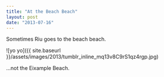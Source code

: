 ```yaml
---
title: "At the Beach Beach"
layout: post
date: "2013-07-16"
---
```


Sometimes Riu goes to the beach beach.

![yo yo]({{ site.baseurl }}/assets/images/2013/tumblr_inline_mq13v8C9rS1qz4rgp.jpg)

…not the Eixample Beach.
